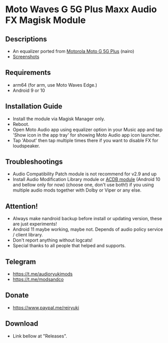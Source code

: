 # Moto Waves G 5G Plus Maxx Audio FX Magisk Module

## Descriptions
- An equalizer ported from [Motorola Moto G 5G Plus](https://git.rip/dumps/motorola/nairo) (nairo)
- [Screenshots](https://reiryuki.blogspot.com/2020/09/motorola-waves-maxx-audio-fx-magisk.html?m=1)

## Requirements
- arm64 (for arm, use Moto Waves Edge.)
- Android 9 or 10

## Installation Guide
- Install the module via Magisk Manager only.
- Reboot.
- Open Moto Audio app using equalizer option in your Music app and tap 'Show icon in the app tray' for showing Moto Audio app icon launcher.
- Tap 'About' then tap multiple times there if you want to disable FX for loudspeaker.

## Troubleshootings
- Audio Compatibility Patch module is not recommend for v2.9 and up
- Install Audio Modification Library module or [ACDB module](https://t.me/viperatmos) (Android 10 and bellow only for now) (choose one, don't use both!) if you using multiple audio mods together with Dolby or Viper or any else.

## Attention!
- Always make nandroid backup before install or updating version, these are just experiments!
- Android 11 maybe working, maybe not. Depends of audio policy service / client library.
- Don't report anything without logcats!
- Special thanks to all people that helped and supports.

## Telegram
- https://t.me/audioryukimods
- https://t.me/modsandco

## Donate
- https://www.paypal.me/reiryuki

## Download
- Link bellow at "Releases".
